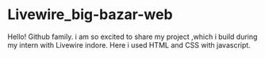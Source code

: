 # Livewire_big-bazar-web
Hello! Github family. i am so excited to share my project ,which i build during my intern with Livewire indore. Here i used HTML and CSS with javascript.
